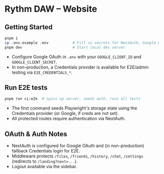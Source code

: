 # Rythm DAW – Website

## Getting Started

```sh
pnpm i
cp .env.example .env           # Fill in secrets for NextAuth, Google OAuth, etc.
pnpm dev                       # Start local dev server
```

- Configure Google OAuth in `.env` with your `GOOGLE_CLIENT_ID` and `GOOGLE_CLIENT_SECRET`.
- In non-production, a Credentials provider is available for E2E/admin testing via `E2E_CREDENTIALS_*`.

## Run E2E tests

```sh
pnpm run ci:e2e  # spins up server, seeds auth, runs all tests
```

- The first command seeds Playwright's storage state using the Credentials provider (or Google, if creds are not set).
- All protected routes require authentication via NextAuth.

## OAuth & Auth Notes

- NextAuth is configured for Google OAuth and (in non-production) fallback Credentials login for E2E.
- Middleware protects `/files`, `/friends`, `/history`, `/chat`, `/settings` (redirects to `/landing?next=...`).
- Logout available via the sidebar.
